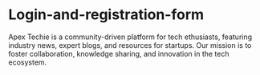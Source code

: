 # Login-and-registration-form
Apex Techie is a community-driven platform for tech ethusiasts, featuring industry news, expert blogs, and resources for startups. Our mission is to foster collaboration, knowledge sharing, and innovation in the tech ecosystem.
